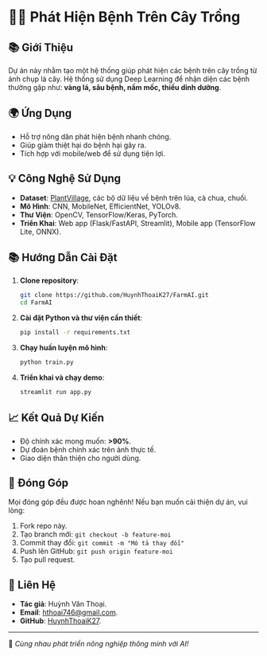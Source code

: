 # 🌱🦠 Phát Hiện Bệnh Trên Cây Trồng

## 📚 Giới Thiệu
Dự án này nhằm tạo một hệ thống giúp phát hiện các bệnh trên cây trồng từ ảnh chụp lá cây. Hệ thống sử dụng Deep Learning để nhận diện các bệnh thường gặp như: **vàng lá, sâu bệnh, nấm mốc, thiếu dinh dưỡng**.

## 🌍 Ứng Dụng
- Hỗ trợ nông dân phát hiện bệnh nhanh chóng.
- Giúp giảm thiệt hại do bệnh hại gây ra.
- Tích hợp với mobile/web để sử dụng tiện lợi.

## 💡 Công Nghệ Sử Dụng
- **Dataset**: [PlantVillage](https://www.tensorflow.org/datasets/catalog/plant_village), các bộ dữ liệu về bệnh trên lúa, cà chua, chuối.
- **Mô Hình**: CNN, MobileNet, EfficientNet, YOLOv8.
- **Thư Viện**: OpenCV, TensorFlow/Keras, PyTorch.
- **Triển Khai**: Web app (Flask/FastAPI, Streamlit), Mobile app (TensorFlow Lite, ONNX).

## 📚 Hướng Dẫn Cài Đặt
1. **Clone repository**:
   ```bash
   git clone https://github.com/HuynhThoaiK27/FarmAI.git
   cd FarmAI
   ```
2. **Cài đặt Python và thư viện cần thiết**:
   ```bash
   pip install -r requirements.txt
   ```
3. **Chạy huấn luyện mô hình**:
   ```bash
   python train.py
   ```
4. **Triển khai và chạy demo**:
   ```bash
   streamlit run app.py
   ```

## 📈 Kết Quả Dự Kiến
- Độ chính xác mong muốn: **>90%**.
- Dự đoán bệnh chính xác trên ảnh thực tế.
- Giao diện thân thiện cho người dùng.

## 👥 Đóng Góp
Mọi đóng góp đều được hoan nghênh! Nếu bạn muốn cải thiện dự án, vui lòng:
1. Fork repo này.
2. Tạo branch mới: `git checkout -b feature-moi`
3. Commit thay đổi: `git commit -m "Mô tả thay đổi"`
4. Push lên GitHub: `git push origin feature-moi`
5. Tạo pull request.

## 🎉 Liên Hệ
- **Tác giả**: Huỳnh Văn Thoại.
- **Email**: [hthoai746@gmail.com](mailto:your-email@example.com).
- **GitHub**: [HuynhThoaiK27](https://github.com/HuynhThoaiK27).

---
🌟 *Cùng nhau phát triển nông nghiệp thông minh với AI!*

